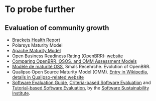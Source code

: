 # To probe further

## Evaluation of community growth

* [Brackets Health Report](http://blog.brackets.io/2015/03/27/introducing-brackets-health-report/)
* Polarsys Maturity Model
* [Apache Maturity Model](https://community.apache.org/apache-way/apache-project-maturity-model.html)
* Open Business Readiness Rating (OpenBRR): [website](http://www.openbrr.org/)
* [Comparing OpenBRR, QSOS, and OMM Assessment Models](http://link.springer.com/chapter/10.1007/978-3-642-13244-5_18)
* [Modèle de maturité OSS](http://inventarisoss.smals.be/fr/160-RCH.html), Smals Recehrche. Evolution of OpenBRR.
* Qualipso Open Source Maturity Model (OMM). [Entry in Wikipedia](http://en.wikipedia.org/wiki/OpenSource_Maturity_Model), [details in Qualipso-related website](http://qualipso.icmc.usp.br/OMM/)
* [Software Evaluation Guide](http://www.software.ac.uk/software-evaluation-guide), [Criteria-based Software Evaluation](http://software.ac.uk/sites/default/files/SSI-SoftwareEvaluationCriteria.pdf) and [Tutorial-based Software Evaluation](http://software.ac.uk/sites/default/files/SSI-SoftwareEvaluationTutorial.pdf), by the [Software Sustainability Institute](http://www.software.ac.uk). 
